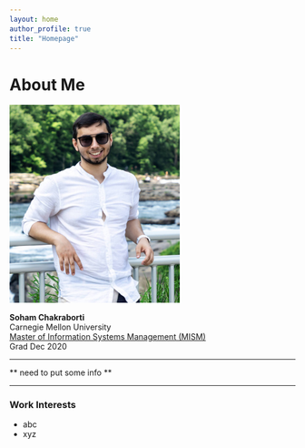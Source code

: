 ```yaml
---
layout: home
author_profile: true
title: "Homepage"
---
```

# About Me
<img src="assets/images/aboutme.jpg" width="300"/> 

**Soham Chakraborti** <br>
Carnegie Mellon University <br>
[Master of Information Systems Management (MISM)](https://www.heinz.cmu.edu/programs/information-systems-management-master/bida) <br>
Grad Dec 2020 <br>

-----
** need to put some info **

-----

### Work Interests
* abc
* xyz
